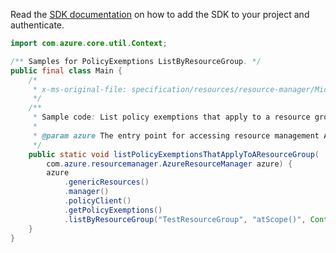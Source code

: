 Read the [SDK documentation](https://github.com/Azure/azure-sdk-for-java/blob/azure-resourcemanager_2.15.0/sdk/resourcemanager/azure-resourcemanager/README.md) on how to add the SDK to your project and authenticate.

```java
import com.azure.core.util.Context;

/** Samples for PolicyExemptions ListByResourceGroup. */
public final class Main {
    /*
     * x-ms-original-file: specification/resources/resource-manager/Microsoft.Authorization/preview/2020-07-01-preview/examples/listPolicyExemptionsForResourceGroup.json
     */
    /**
     * Sample code: List policy exemptions that apply to a resource group.
     *
     * @param azure The entry point for accessing resource management APIs in Azure.
     */
    public static void listPolicyExemptionsThatApplyToAResourceGroup(
        com.azure.resourcemanager.AzureResourceManager azure) {
        azure
            .genericResources()
            .manager()
            .policyClient()
            .getPolicyExemptions()
            .listByResourceGroup("TestResourceGroup", "atScope()", Context.NONE);
    }
}
```
